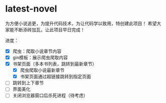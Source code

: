 # latest-novel
为方便小说追更，为提升代码技术，为让代码学以致用，特创建此项目！
希望大家能不断添砖加瓦，让此项目早日完成！

进度：

- [x] 爬虫：爬取小说章节内容
- [x] gin模板：展示爬虫爬取内容
- [x] 书架页面（多本书列表，跳转到最新章节）
  - [x] 爬虫爬取小说最新章节
  - [x] 书架页面通过超链接跳转到指定页面
- [ ] 跳转到上下章节
- [ ] 界面美化
- [ ] 关闭浏览器窗口后杀死进程（待考虑）